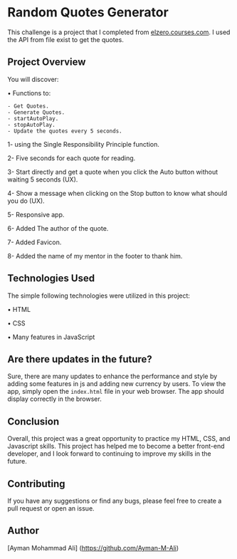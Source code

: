 # Random Quotes Generator

This challenge is a project that I completed from [elzero.courses.com]([https://www.elzero.courses/]). 
I used the API from file exist to get the quotes.

## Project Overview

You will discover:

•  Functions to:

    - Get Quotes.
    - Generate Quotes.
    - startAutoPlay.
    - stopAutoPlay.
    - Update the quotes every 5 seconds.


1- using the Single Responsibility Principle function.

2- Five seconds for each quote for reading.

3- Start directly and get a quote when you click the Auto button without waiting 5 seconds (UX).

4- Show a message when clicking on the Stop button to know what should you do (UX).

5- Responsive app.

6- Added The author of the quote.

7- Added Favicon.

8- Added the name of my mentor in the footer to thank him.


## Technologies Used

The simple following technologies were utilized in this project:

•  HTML

•  CSS 

•  Many features in JavaScript

## Are there updates in the future?

Sure, there are many updates to enhance the performance and style by adding some features in js and adding new currency by users. 
To view the app, simply open the `index.html` file in your web browser. The app should display correctly in the browser.

## Conclusion

Overall, this project was a great opportunity to practice my HTML, CSS, and Javascript skills.
This project has helped me to become a better front-end developer, and I look forward to continuing to improve my skills in the future.

## Contributing
If you have any suggestions or find any bugs, please feel free to create a pull request or open an issue.

## Author
[Ayman Mohammad Ali] (https://github.com/Ayman-M-Ali)
